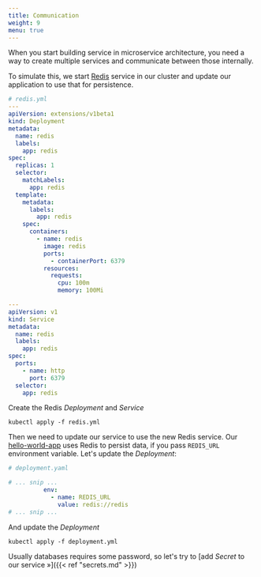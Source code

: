 ```yaml
---
title: Communication
weight: 9
menu: true
---
```


When you start building service in microservice architecture, you need a way to create multiple services and communicate between those internally.

To simulate this, we start [Redis](https://redis.io/) service in our cluster and update our application to use that for persistence.

```yaml
# redis.yml
---
apiVersion: extensions/v1beta1
kind: Deployment
metadata:
  name: redis
  labels:
    app: redis
spec:
  replicas: 1
  selector:
    matchLabels:
      app: redis
  template:
    metadata:
      labels:
        app: redis
    spec:
      containers:
        - name: redis
          image: redis
          ports:
            - containerPort: 6379
          resources:
            requests:
              cpu: 100m
              memory: 100Mi

---
apiVersion: v1
kind: Service
metadata:
  name: redis
  labels:
    app: redis
spec:
  ports:
    - name: http
      port: 6379
  selector:
    app: redis
```

Create the Redis _Deployment_ and _Service_
```shell
kubectl apply -f redis.yml
```

Then we need to update our service to use the new Redis service. Our [hello-world-app](https://github.com/polarsquad/hello-world-app) uses Redis to persist data, if you pass `REDIS_URL` environment variable. Let's update the _Deployment_:
```yaml
# deployment.yaml

# ... snip ...
          env:
            - name: REDIS_URL
              value: redis://redis
# ... snip ...
```

And update the _Deployment_
```shell
kubectl apply -f deployment.yml
```

Usually databases requires some password, so let's try to [add _Secret_ to our service »]({{< ref "secrets.md" >}})
